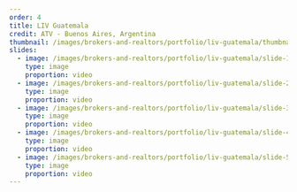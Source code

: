 ```yaml
---
order: 4
title: LIV Guatemala
credit: ATV - Buenos Aires, Argentina
thumbnail: /images/brokers-and-realtors/portfolio/liv-guatemala/thumbnail.jpg
slides:
  - image: /images/brokers-and-realtors/portfolio/liv-guatemala/slide-1.jpg
    type: image
    proportion: video
  - image: /images/brokers-and-realtors/portfolio/liv-guatemala/slide-2.jpg
    type: image
    proportion: video
  - image: /images/brokers-and-realtors/portfolio/liv-guatemala/slide-3.jpg
    type: image
    proportion: video
  - image: /images/brokers-and-realtors/portfolio/liv-guatemala/slide-4.jpg
    type: image
    proportion: video
  - image: /images/brokers-and-realtors/portfolio/liv-guatemala/slide-5.jpg
    type: image
    proportion: video
---
```

